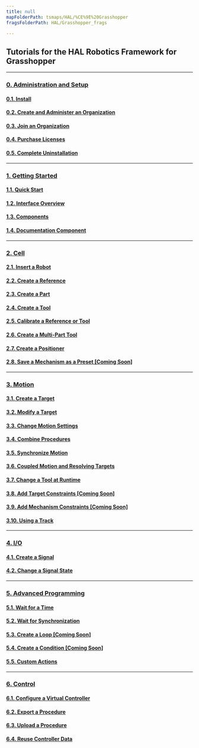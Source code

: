 ```yaml
---
title: null
mapFolderPath: tsmaps/HAL/%CE%9E%20Grasshopper
fragsFolderPath: HAL/Grasshopper_frags

---
```



<!-- tsGuideRenderComment {"guide":{"id":"fdLByV0z7","path":"HAL","fragmentFolderPath":"HAL/Grasshopper_frags"},"fragment":{"id":"fdLByV0z7","topLevelMapKey":"eGVQI90Zm","mapKeyChain":"eGVQI90Zm","guideID":"fdLByV2ZA","guidePath":"c:/GitHub/MuddyTurnip/MuddyTurnip.github.io/tsmaps/HAL/Grasshopper.tsmap","parentFragmentID":null,"chartKey":"eGVQI90Zm","options":[]}} -->

## Tutorials for the HAL Robotics Framework for Grasshopper
---

### [0. Administration and Setup](/HAL/Overview/0-Administration-and-Setup#0-administration-and-setup)

#### [0.1. Install](/HAL/Overview/0-Administration-and-Setup#01-install)

#### [0.2. Create and Administer an Organization](/HAL/Overview/0-Administration-and-Setup#02-create-and-administer-an-organization)

#### [0.3. Join an Organization](/HAL/Overview/0-Administration-and-Setup#03-join-an-organization)

#### [0.4. Purchase Licenses](/HAL/Overview/0-Administration-and-Setup#04-purchase-licenses)

#### [0.5. Complete Uninstallation](/HAL/Overview/0-Administration-and-Setup#05-complete-uninstallation)

---

### [1. Getting Started](/HAL/Grasshopper/1-Getting-Started#1-getting-started)

#### [1.1. Quick Start](/HAL/Grasshopper/1-Getting-Started#11-quick-start)

#### [1.2. Interface Overview](/HAL/Grasshopper/1-Getting-Started#12-interface-overview)

#### [1.3. Components](/HAL/Grasshopper/1-Getting-Started#13-components)

#### [1.4. Documentation Component](/HAL/Grasshopper/1-Getting-Started#14-documentation-component)

---

### [2. Cell](/HAL/Grasshopper/2-Cell#2-cell)

#### [2.1. Insert a Robot](/HAL/Grasshopper/2-Cell#21-insert-a-robot)

#### [2.2. Create a Reference](/HAL/Grasshopper/2-Cell#22-create-a-reference)

#### [2.3. Create a Part](/HAL/Grasshopper/2-Cell#23-create-a-part)

#### [2.4. Create a Tool](/HAL/Grasshopper/2-Cell#24-create-a-tool)

#### [2.5. Calibrate a Reference or Tool](/HAL/Grasshopper/2-Cell#25-calibrate-a-reference-or-tool)

#### [2.6. Create a Multi-Part Tool](/HAL/Grasshopper/2-Cell#26-create-a-multi-part-tool)

#### [2.7. Create a Positioner](/HAL/Grasshopper/2-Cell#27-create-a-positioner)

#### [2.8. Save a Mechanism as a Preset \[Coming Soon\]](/HAL/Grasshopper/2-Cell#28-save-a-mechanism-as-a-preset)

---

### [3. Motion](/HAL/Grasshopper/3-Motion#3-motion)

#### [3.1. Create a Target](/HAL/Grasshopper/3-Motion#31-create-a-target)

#### [3.2. Modify a Target](/HAL/Grasshopper/3-Motion#32-modify-a-target)

#### [3.3. Change Motion Settings](/HAL/Grasshopper/3-Motion#33-change-motion-settings)

#### [3.4. Combine Procedures](/HAL/Grasshopper/3-Motion#34-combine-procedures-and-the-procedure-browser)

#### [3.5. Synchronize Motion](/HAL/Grasshopper/3-Motion#35-synchronize-motion)

#### [3.6. Coupled Motion and Resolving Targets](/HAL/Grasshopper/3-Motion#36-coupled-motion-and-resolving-targets)

#### [3.7. Change a Tool at Runtime](/HAL/Grasshopper/3-Motion#37-change-a-tool-at-runtime)

#### [3.8. Add Target Constraints \[Coming Soon\]](/HAL/Grasshopper/3-Motion#38-add-target-constraints)

#### [3.9. Add Mechanism Constraints \[Coming Soon\]](/HAL/Grasshopper/3-Motion#39-add-mechanism-constraints)

#### [3.10. Using a Track](/HAL/Grasshopper/3-Motion#310-using-a-track)

---

### [4. I/O](/HAL/Grasshopper/4-IO#4-io)

#### [4.1. Create a Signal](/HAL/Grasshopper/4-IO#41-create-a-signal)

#### [4.2. Change a Signal State](/HAL/Grasshopper/4-IO#42-change-a-signal-state)

---

### [5. Advanced Programming](/HAL/Grasshopper/5-Advanced-Programming#5-advanced-programming)

#### [5.1. Wait for a Time](/HAL/Grasshopper/5-Advanced-Programming#51-wait-for-a-time)

#### [5.2. Wait for Synchronization](/HAL/Grasshopper/5-Advanced-Programming#52-wait-for-synchronization)

#### [5.3. Create a Loop \[Coming Soon\]](/HAL/Grasshopper/5-Advanced-Programming#53-create-a-loop)

#### [5.4. Create a Condition \[Coming Soon\]](/HAL/Grasshopper/5-Advanced-Programming#54-create-a-condition)

#### [5.5. Custom Actions](/HAL/Grasshopper/5-Advanced-Programming#55-custom-actions)

---

### [6. Control](/HAL/Grasshopper/6-Control#6-control)

#### [6.1. Configure a Virtual Controller](/HAL/Grasshopper/6-Control#61-configure-a-virtual-controller)

#### [6.2. Export a Procedure](/HAL/Grasshopper/6-Control#62-export-a-procedure)

#### [6.3. Upload a Procedure](/HAL/Grasshopper/6-Control#63-upload-a-procedure)

#### [6.4. Reuse Controller Data](/HAL/Grasshopper/6-Control#64-reuse-controller-data)